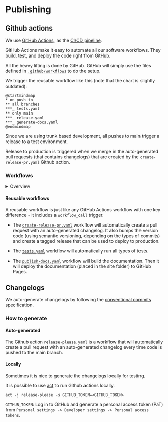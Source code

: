 # Publishing

## Github actions

We use [GitHub Actions](https://docs.github.com/en/actions), as the [CI/CD pipeline](https://github.com/equinor/template-fastapi-react/actions).

GitHub Actions make it easy to automate all our software workflows. They build, test, and deploy the code right from GitHub.

All the heavy lifting is done by GitHub. GitHub will simply use the files defined in [`.github/workflows`](https://github.com/equinor/template-fastapi-react/tree/main/.github/workflows) to do the setup.

We trigger the reusable workflow like this (note that the chart is slightly outdated):

```plantuml Github Actions
@startmindmap
* on push to
** all branches
***_ tests.yaml
** only main
***_ release.yaml
***_ generate-docs.yaml
@endmindmap
```

Since we are using trunk based development, all pushes to main trigger a release to a test environment.

Release to production is triggered when we merge in the auto-generated pull requests (that contains changelogs) that are created by the `create-release-pr.yaml` Github action.

### Workflows

<details>

<summary>Overview</summary>

Reusable workflows

| Workflow                                                                                                                                     | Job                        | Purpose                                                               |
| -------------------------------------------------------------------------------------------------------------------------------------------- | -------------------------- | --------------------------------------------------------------------- |
| [codeql-security-analysis.yaml](https://github.com/equinor/template-fastapi-react/blob/main/.github/workflows/codeql-security-analysis.yaml) | analyze                    | Runs `CodeQL` on the source code                                      |
| [create-release-pr.yaml](https://github.com/equinor/template-fastapi-react/blob/main/.github/workflows/create-release-pr.yaml)               | release-please             | Creates a new release on GitHub                                       |
| [deploy-to-radix.yaml](https://github.com/equinor/template-fastapi-react/blob/main/.github/workflows/deploy-to-radix.yaml)                   | deploy-on-radix            | Deploys the services to Radix                                         |
| [generate-changelog.yaml](https://github.com/equinor/template-fastapi-react/blob/main/.github/workflows/generate-changelog.yaml)             | generate-changelog         | Automatically generates changelogs based on commit messages           |
| [label-importer.yaml](https://github.com/equinor/template-fastapi-react/blob/main/.github/workflows/label-importer.yaml)                     | labeler                    | Import labels from `labels.yml`                                       |
| [publish-docs.yaml](https://github.com/equinor/template-fastapi-react/blob/main/.github/workflows/publish-docs.yaml)                         | publish-docs               | Builds and publishes the latest docs to GitHub pages                  |
| [publish-image.yaml](https://github.com/equinor/template-fastapi-react/blob/main/.github/workflows/publish-image.yaml)                       | build-and-publish-web-main | Builds and publishes the Docker image for the Web (frontend)          |
|                                                                                                                                              | build-and-publish-api-main | Builds and publishes the Docker image for the API (backend)           |
|                                                                                                                                              | build-and-publish-nginx    | Builds and publishes the Docker image for the Nginx proxy             |
| [tests.yaml](https://github.com/equinor/template-fastapi-react/blob/main/.github/workflows/tests.yaml)                                       | pre-commit                 | Runs the pre-commit hooks. See [Hooks](01-setup.md#hooks) for details |
|                                                                                                                                              | test-api                   | Runs tests on the API (backend) using pytest and behave               |
|                                                                                                                                              | test-web                   | Runs tests on the Web (frontend)                                      |
|                                                                                                                                              | test-docs                  | Checks that the doc pages build without errors                        |

Triggerable workflows

| Workflow                                                                                                                           | Job                | Purpose                                                                               |
| ---------------------------------------------------------------------------------------------------------------------------------- | ------------------ | ------------------------------------------------------------------------------------- |
| [on-pull-request.yaml](https://github.com/equinor/template-fastapi-react/blob/main/.github/workflows/on-pull-request.yaml)         | codeql             | Uses the `codeql-security-analysis` workflow                                          |
|                                                                                                                                    | tests              | Uses the `tests` workflow                                                             |
| [on-push-main-branch.yaml](https://github.com/equinor/template-fastapi-react/blob/main/.github/workflows/on-push-main-branch.yaml) | codeql             | Uses the `codeql-security-analysis` workflow                                          |
|                                                                                                                                    | tests              | Uses the `tests` workflow                                                             |
|                                                                                                                                    | generate-changelog | Uses the `generate-changelog` workflow                                                |
|                                                                                                                                    | docs               | Uses the `publish-docs` workflow                                                      |
|                                                                                                                                    | publish-latest     | Uses the `publish-image` workflow to create a docker image for the `test` environment |
|                                                                                                                                    | deploy-test        | Uses the `deploy-to-radix` workflow to deploy to the `test` environment               |
|                                                                                                                                    | release-please     | Creates a new release PR on GitHub                                                    |
|                                                                                                                                    | publish-production | Uses the `publish-image` workflow to create a docker image for the `prod` environment |
|                                                                                                                                    | deploy-prod        | Uses the `deploy-to-radix` workflow to deploy to the `prod` environment               |
| [on-weekly.yaml](https://github.com/equinor/template-fastapi-react/blob/main/.github/workflows/on-weekly.yaml)                     | codeql             | Uses the `codeql-security-analysis` workflow                                          |

</details>

#### Reusable workflows

A reusable workflow is just like any GitHub Actions workflow with one key difference - it includes a `workflow_call` trigger.

- The [`create-release-pr.yaml`](https://github.com/equinor/template-fastapi-react/blob/main/.github/workflows/create-release-pr.yaml) workflow will automatically create a pull request with an auto-generated changelog. It also bumps the version code (using semantic versioning, depending on the types of commits) and create a tagged release that can be used to deploy to production.

- The [`tests.yaml`](https://github.com/equinor/template-fastapi-react/blob/main/.github/workflows/tests.yml) workflow will automatically run all types of tests.

- The [`publish-docs.yaml`](https://github.com/equinor/template-fastapi-react/blob/main/.github/workflows/publish-docs.yml) workflow will build the documentation. Then it will deploy the documentation (placed in the site folder) to GitHub Pages.

## Changelogs

We auto-generate changelogs by following the [conventional commits](https://www.conventionalcommits.org/en/v1.0.0/) specification.

### How to generate

#### Auto-generated

The Github action `release-please.yaml` is a workflow that will automatically create a pull request with an auto-generated changelog every time code is pushed to the main branch.

#### Locally

Sometimes it is nice to generate the changelogs locally for testing.

It is possible to use [act](https://github.com/nektos/act) to run Github actions locally.

```shell
act -j release-please -s GITHUB_TOKEN=<GITHUB_TOKEN>
```

`GITHUB_TOKEN`: Log in to GitHub and generate a personal access token (PaT) from `Personal settings -> Developer settings -> Personal access tokens`.
